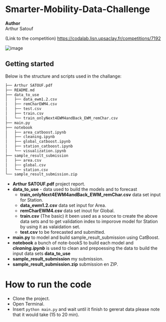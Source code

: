 # Smarter-Mobility-Data-Challenge
**Author**\
Arthur Satouf

(Link to the competition)
https://codalab.lisn.upsaclay.fr/competitions/7192

![image](https://github.com/arthur-75/Smarter-Mobility-Data-Challenge/assets/25811960/083577c5-b82e-4e8b-a7ca-d98a6499dc4e)

## Getting started
Below is the structure and scripts used in the challange:

```bash
├── Arthur SATOUF.pdf
├── README.md
├── data_to_use
│   ├── data_ewm1.2.csv
│   ├── remCharEWM4.csv
│   ├── test.csv
│   ├── train.csv
│   └── train_onlyNext4EWM4andBack_EWM_remChar.csv
├── main.py
├── notebook
│   ├── area_catboost.ipynb
│   ├── cleaning.ipynb
│   ├── global_catboost.ipynb
│   ├── station_catboost.ipynb
│   └── visualization.ipynb
├── sample_result_submission
│   ├── area.csv
│   ├── global.csv
│   └── station.csv
└── sample_result_submission.zip
```
* **Arthur SATOUF.pdf** project report.
* **data_to_use** - data used to build the models and to forecast
    * **train_onlyNext4EWM4andBack_EWM_remChar.csv** data set input for Station.
    * **data_ewm1.2.csv** data set input for Area.
    * **remCharEWM4.csv** data set inout for Global.
    * **train.csv** (The basic) it been used as a source to create the above data sets and  to get validation index to imporove model for Station by using it as valaidation set.
    * **test.csv** to be forecasted and submitted.
* **main.py** to model and build sample_result_submission using CatBoost. 
* **notebook** a bunch of note-bookS to build each model and ***cleaning.ipynb*** is used to clean and prepoessing the data to build the input data sets **data_to_use**
* **sample_result_submission** my submission. 
* **sample_result_submission.zip** submission en ZIP.

# How to run the code 
- Clone the project.
- Open Terminal.
- Insert ```python main.py``` and wait until it finish to gererat data please note that it would take (15 to 20 min).
